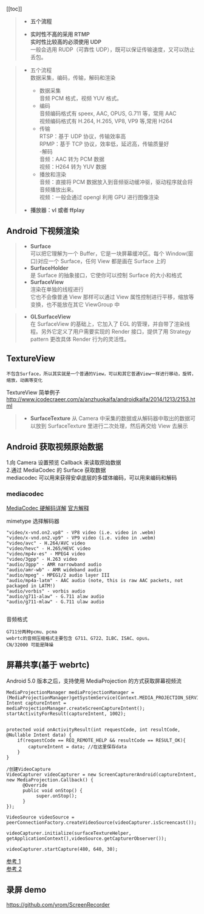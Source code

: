 [[toc]]

> - **五个流程**
>
> - **实时性不高的采用 RTMP**  
>   **实时性比较高的必须使用 UDP**  
>   一般会选用 RUDP（可靠性 UDP），既可以保证传输速度，又可以防止丢包。

> - 五个流程  
>   数据采集，编码，传输，解码和渲染
>
>   - 数据采集  
>     音频 PCM 格式，视频 YUV 格式。
>   - 编码  
>     音频编码格式有 speex, AAC, OPUS, G.711 等，常用 AAC  
>     视频编码格式有 H.264, H.265, VP8, VP9 等,常用 H264
>   - 传输  
>     RTSP：基于 UDP 协议，传输效率高  
>     RPMP：基于 TCP 协议，效率低，延迟高，传输质量好  
>      -解码  
>     音频：AAC 转为 PCM 数据  
>     视频：H264 转为 YUV 数据
>   - 播放和渲染  
>     音频：直接将 PCM 数据放入到音频驱动缓冲驱，驱动程序就会将音频播放出来。  
>     视频：一般会通过 opengl 利用 GPU 进行图像渲染
>
> - **播放器：vl 或者 ffplay**

## Android 下视频渲染

> - **Surface**  
>   可以把它理解为一个 Buffer，它是一块屏幕缓冲区。每个 Window(窗口)对应一个 Surface，任何 View 都是画在 Surface 上的
> - **SurfaceHolder**  
>   是 Surface 的抽象接口，它使你可以控制 Surface 的大小和格式
> - **SurfaceView**  
>   渲染在单独的线程进行  
>   它也不会像普通 View 那样可以通过 View 属性控制进行平移，缩放等变换，也不能放在其它 ViewGroup 中

> - **GLSurfaceView**  
>   在 SurfaceView 的基础上，它加入了 EGL 的管理，并自带了渲染线程。另外它定义了用户需要实现的 Render 接口，提供了用 Strategy pattern 更改具体 Render 行为的灵活性。

## TextureView

```
不包含Surface，所以其实就是一个普通的View，可以和其它普通View一样进行移动，旋转，缩放，动画等变化
```

TextureView 简单例子  
<http://www.jcodecraeer.com/a/anzhuokaifa/androidkaifa/2014/1213/2153.html>

> - **SurfaceTexture**
>   从 Camera 中采集的数据或从解码器中取出的数据可以放到 SurfaceTexture 里进行二次处理，然后再交给 View 去展示

## Android 获取视频原始数据

1.向 Camera 设置预览 Callback 来读取原始数据  
2.通过 MediaCodec 的 Surface 获取数据  
mediacodec 可以用来获得安卓底层的多媒体编码，可以用来编码和解码

### mediacodec

[MediaCodec 硬解码详解](https://blog.csdn.net/LinChengChun/article/details/80219503)
[官方解释](https://developer.android.com/reference/android/media/MediaCodec)

mimetype 选择解码器

```
"video/x-vnd.on2.vp8" - VP8 video (i.e. video in .webm)
"video/x-vnd.on2.vp9" - VP9 video (i.e. video in .webm)
"video/avc" - H.264/AVC video
"video/hevc" - H.265/HEVC video
"video/mp4v-es" - MPEG4 video
"video/3gpp" - H.263 video
"audio/3gpp" - AMR narrowband audio
"audio/amr-wb" - AMR wideband audio
"audio/mpeg" - MPEG1/2 audio layer III
"audio/mp4a-latm" - AAC audio (note, this is raw AAC packets, not packaged in LATM!)
"audio/vorbis" - vorbis audio
"audio/g711-alaw" - G.711 alaw audio
"audio/g711-mlaw" - G.711 ulaw audio


```

音频格式

```
G711分两种pcmu、pcma
webrtc的音频压缩格式主要包含 G711、G722、ILBC、ISAC、opus。
CN/32000 可能是降噪

```

## 屏幕共享(基于 webrtc)

Android 5.0 版本之后，支持使用 MediaProjection 的方式获取屏幕视频流

```
MediaProjectionManager mediaProjectionManager = (MediaProjectionManager)getSystemService(Context.MEDIA_PROJECTION_SERVICE);
Intent captureIntent = mediaProjectionManager.createScreenCaptureIntent();
startActivityForResult(captureIntent, 1002);
```

```

protected void onActivityResult(int requestCode, int resultCode, @Nullable Intent data) {
    if(requestCode == REQ_REMOTE_HELP && resultCode == RESULT_OK){
        captureIntent = data; //在这里保存data
    }
}

```

```
/创建VideoCapture
VideoCapturer videoCapturer = new ScreenCapturerAndroid(captureIntent, new MediaProjection.Callback() {
      @Override
      public void onStop() {
           super.onStop();
      }
});
```

```
VideoSource videoSource = peerConnectionFactory.createVideoSource(videoCapturer.isScreencast());

videoCapturer.initialize(surfaceTextureHelper, getApplicationContext(),videoSource.getCapturerObserver());

videoCapturer.startCapture(480, 640, 30);
```

[参考 1](https://blog.csdn.net/liwenlong_only/article/details/88942046)  
[参考 2](https://www.cnblogs.com/Jason-Jan/p/9120849.html)

## 录屏 demo

<https://github.com/yrom/ScreenRecorder>
